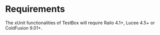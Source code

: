 # Requirements

The xUnit functionalities of TestBox will require Railo 4.1+, Lucee 4.5+ or ColdFusion 9.01+.

